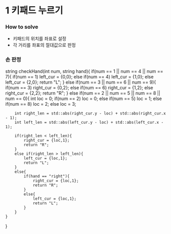 # 1 키패드 누르기
### How to solve
- 키패드의 위치를 좌표로 설정
- 각 거리를 좌표의 절대값으로 판정

### 손 판정
string checkHand(int num, string hand){
    if(num == 1 || num == 4 || num == 7){
        if(num == 1)
            left_cur = {0,0};
        else if(num == 4)
            left_cur = {1,0};
        else
            left_cur = {2,0};
        return "L";
    }
    else if(num == 3 || num == 6 || num == 9){
        if(num == 3)
            right_cur = {0,2};
        else if(num == 6)
            right_cur = {1,2};
        else
            right_cur = {2,2};
        return "R";
    }
    else if(num == 2 || num == 5 || num == 8 || num == 0){
        int loc = 0;
        if(num == 2) loc = 0;
        else if(num == 5) loc = 1;
        else if(num == 8) loc = 2;
        else loc = 3;
        
        int right_len = std::abs(right_cur.y - loc) + std::abs(right_cur.x - 1);
        int left_len = std::abs(left_cur.y - loc) + std::abs(left_cur.x - 1);
        
        if(right_len < left_len){
            right_cur = {loc,1};
            return "R";
        }
        else if(right_len > left_len){
            left_cur = {loc,1};
            return "L";
        }
        else{
            if(hand == "right"){
                right_cur = {loc,1};
                return "R";
            }
            else{
                left_cur = {loc,1};
                return "L";
            }
        }
    }
}